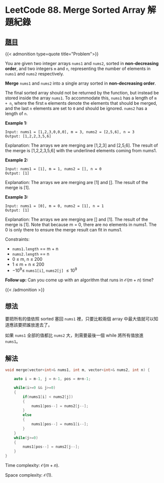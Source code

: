 # LeetCode 88. Merge Sorted Array 解題紀錄


## [題目](https://leetcode.com/problems/merge-sorted-array/)

{{< admonition type=quote title="Problem">}}

You are given two integer arrays `nums1` and `nums2`, sorted in **non-decreasing order**, and two integers `m` and `n`, representing the number of elements in `nums1` and `nums2` respectively.

**Merge** `nums1` and `nums2` into a single array sorted in **non-decreasing order**.

The final sorted array should not be returned by the function, but instead be stored inside the array `nums1`. To accommodate this, `nums1` has a length of `m + n`, where the first `m` elements denote the elements that should be merged, and the last `n` elements are set to `0` and should be ignored. `nums2` has a length of `n`.

**Example 1:**

```
Input: nums1 = [1,2,3,0,0,0], m = 3, nums2 = [2,5,6], n = 3
Output: [1,2,2,3,5,6]
```

Explanation: The arrays we are merging are [1,2,3] and [2,5,6].
The result of the merge is [1,2,2,3,5,6] with the underlined elements coming from nums1.

**Example 2:**

```
Input: nums1 = [1], m = 1, nums2 = [], n = 0
Output: [1]
```

Explanation: The arrays we are merging are [1] and [].
The result of the merge is [1].

**Example 3:**

```
Input: nums1 = [0], m = 0, nums2 = [1], n = 1
Output: [1]
```

Explanation: The arrays we are merging are [] and [1].
The result of the merge is [1].
Note that because m = 0, there are no elements in nums1. The 0 is only there to ensure the merge result can fit in nums1.

Constraints:

-   `nums1.length` == m + n
-   `nums2.length` == n
-   0 $\leq$ m, n $\leq$ 200
-   1 $\leq$ m + n $\leq$ 200
-   $-10^9 \leq$ `nums1[i]`, `nums2[j]` $\leq 10^9$

**Follow up:** Can you come up with an algorithm that runs in $\mathcal{O}(m+n)$ time?

{{< /admonition >}}

## 想法

要把所有的值依照 sorted 塞回 `nums1` 裡，只要比較兩個 array 中最大值就可以知道應該要把誰放進去了。

如果 `nums1` 全部的值都比 `nums2` 大，則需要最後一個 while 將所有值放進 `nums1`。

## 解法

```cpp
void merge(vector<int>& nums1, int m, vector<int>& nums2, int n) {

    auto i = m-1, j = n-1, pos = m+n-1;

    while(i>=0 && j>=0)
    {
        if(nums1[i] < nums2[j])
        {
            nums1[pos--] = nums2[j--];
        }
        else
        {
            nums1[pos--] = nums1[i--];
        }
    }
    while(j>=0)
    {
        nums1[pos--] = nums2[j--];
    }
}
```

Time complexity: $\mathcal{O}(m+n)$.

Space complexity: $\mathcal{O}(1)$.

